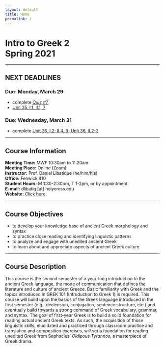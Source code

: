 ```yaml
---
layout: default
title: Home
permalink: /
---
```


# Intro to Greek 2<br>Spring 2021

***

## NEXT DEADLINES

### Due: Monday, March 29
* complete [*Quiz #7*](https://hc.instructure.com/courses/3462/assignments/30885)  
* [Unit 35, I.1, II.1, 7](https://hc.instructure.com/courses/3462/assignments/28233)  

### Due: Wednesday, March 31
* complete [Unit 35, I.2; II.4, 9; Unit 36, II.2-3](https://hc.instructure.com/courses/3462/assignments/28234)

***

## Course Information

**Meeting Time:** MWF 10:30am to 11:20am  
**Meeting Place:**  Online (Zoom)  
**Instructor:** Prof. Daniel Libatique (he/him/his)  
**Office:** Fenwick 410  
**Student Hours:** M 1:30-2:30pm, T 1-2pm, or by appointment  
**E-mail:** dlibatiq [at] holycross.edu  
**Website:** [Click here.](https://libatique.info)

***

## Course Objectives

* to develop your knowledge base of ancient Greek morphology and syntax
* to practice close reading and identifying linguistic patterns
* to analyze and engage with unedited ancient Greek
* to learn about and appreciate aspects of ancient Greek culture

***

## Course Description

This course is the second semester of a year-long introduction to the ancient Greek language, the mode of communication that defines the literature and culture of ancient Greece. Basic familiarity with Greek and the topics introduced in GREK 101 (Introduction to Greek 1) is required. This course will build upon the basics of the Greek language introduced in the first semester (e.g., declension, conjugation, sentence structure, etc.) and eventually build towards a strong command of Greek vocabulary, grammar, and syntax. The goal of first-year Greek is to build a solid foundation for reading actual ancient Greek texts. As such, the acquisition of those linguistic skills, elucidated and practiced through classroom practice and translation and composition exercises, will set a foundation for reading unedited Greek from Sophocles’ *Oidipous Tyrannos*, a masterpiece of Greek drama.
